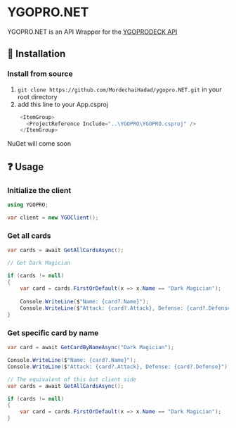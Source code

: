 # YGOPRO.NET

YGOPRO.NET is an API Wrapper for the [YGOPRODECK API](https://db.ygoprodeck.com/api-guide/)

## :wrench: Installation
### Install from source
1. `git clone https://github.com/MordechaiHadad/ygopro.NET.git` in your root directory
2. add this line to your App.csproj
```c#
    <ItemGroup>
      <ProjectReference Include="..\YGOPRO\YGOPRO.csproj" />
    </ItemGroup>
```

NuGet will come soon

## :question: Usage
### Initialize the client
```c#
using YGOPRO;

var client = new YGOClient();
```

### Get all cards
```c#
var cards = await GetAllCardsAsync();

// Get Dark Magician

if (cards != null)
{
    var card = cards.FirstOrDefault(x => x.Name == "Dark Magician");
    
    Console.WriteLine($"Name: {card?.Name}");    
    Console.WriteLine($"Attack: {card?.Attack}, Defense: {card?.Defense}");    
}
```

### Get specific card by name
```c#
var card = await GetCardByNameAsync("Dark Magician");

Console.WriteLine($"Name: {card?.Name}");    
Console.WriteLine($"Attack: {card?.Attack}, Defense: {card?.Defense}"); 

// The equivalent of this but client side
var cards = await GetAllCardsAsync();

if (cards != null)
{
    var card = cards.FirstOrDefault(x => x.Name == "Dark Magician");
}



```